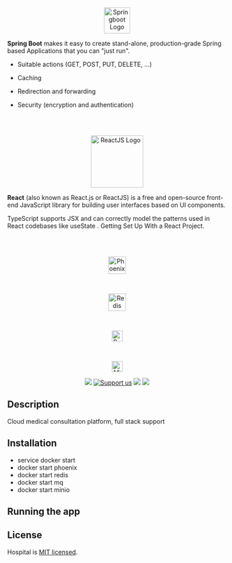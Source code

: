 <br/>
<p align="center">
  <a href="https://github.com/jrhe123" target="blank"><img src="https://spring.io/images/spring-logo-2022-93b99aee11ba10c57283810ff6f7f500.svg" height="60" alt="Springboot Logo" /></a>
</p>
<p><b>Spring Boot</b> makes it easy to create stand-alone, production-grade Spring based Applications that you can "just run".
</p>
<p>

- Suitable actions (GET, POST, PUT, DELETE, …​)

- Caching

- Redirection and forwarding

- Security (encryption and authentication)
</p>
<br/><br/>

<p align="center">
  <a href="https://github.com/jrhe123" target="blank"><img src="https://miro.medium.com/max/700/1*dLaDL-lSN0iprzmOpmM7zQ.png" height="120" alt="ReactJS Logo" /></a>
</p>
<p><b>React</b> (also known as React.js or ReactJS) is a free and open-source front-end JavaScript library for building user interfaces based on UI components.
</p>
<p>
TypeScript supports JSX and can correctly model the patterns used in React codebases like useState . Getting Set Up With a React Project.
</p>
<br/><br/>

<p align="center">
  <a href="https://github.com/jrhe123" target="blank"><img src="https://camo.githubusercontent.com/989a637f9e29eb989a3e8cef1d63921f24d4fe231e3d288e657f3187abec8a3f/68747470733a2f2f70686f656e69782e6170616368652e6f72672f696d616765732f70686f656e69782d6c6f676f2d736d616c6c2e706e67" height="40" alt="Phoenix Logo" /></a>
</p><br/>
<p align="center">
  <a href="https://github.com/jrhe123" target="blank"><img src="https://upload.wikimedia.org/wikipedia/en/6/6b/Redis_Logo.svg" height="40" alt="Redis Logo" /></a>
</p><br/>
<p align="center">
  <a href="https://github.com/jrhe123" target="blank"><img src="https://www.rabbitmq.com/img/logo-rabbitmq.svg" height="25" alt="RabbitMQ Logo" /></a>
</p><br/>
<p align="center">
  <a href="https://github.com/jrhe123" target="blank"><img src="https://raw.githubusercontent.com/minio/minio/master/.github/logo.svg?sanitize=true" height="25" alt="Minio Logo" /></a>
</p>

<p align="center">
  <a href="https://github.com/jrhe123" target="_blank"><img src="https://img.shields.io/badge/Donate-PayPal-ff3f59.svg"/></a>
  <a href="https://github.com/jrhe123"  target="_blank"><img src="https://img.shields.io/badge/Support%20us-Open%20Collective-41B883.svg" alt="Support us"></a>
  <a href="https://twitter.com/springboot" target="_blank"><img src="https://img.shields.io/twitter/follow/springboot.svg?style=social&label=Follow"></a>
  <a href="https://twitter.com/springboot" target="_blank"><img src="https://img.shields.io/twitter/follow/reactjs.svg?style=social&label=Follow"></a>
</p>

## Description

Cloud medical consultation platform, full stack support

## Installation

- service docker start
- docker start phoenix
- docker start redis
- docker start mq
- docker start minio

## Running the app


## License

Hospital is [MIT licensed](LICENSE).